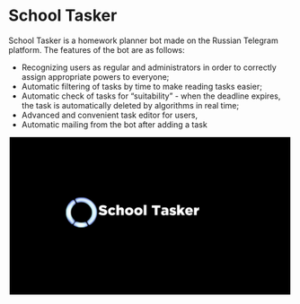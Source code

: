 # School Tasker
School Tasker is a homework planner bot made on the Russian Telegram platform. The features of the bot are as follows:
* Recognizing users as regular and administrators in order to correctly assign appropriate powers to everyone;
* Automatic filtering of tasks by time to make reading tasks easier;
* Automatic check of tasks for “suitability” - when the deadline expires, the task is automatically deleted by algorithms in real time;
* Advanced and convenient task editor for users,
* Automatic mailing from the bot after adding a task
<p align="center">
    <img src="SchoolTasker_header.jpg" alt="School Tasker" style="max-width: 100%; width: 500px">
</p>

